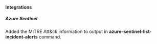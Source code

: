 #### Integrations
##### Azure Sentinel
Added the MITRE Att&ck information to output in **azure-sentinel-list-incident-alerts** command.

